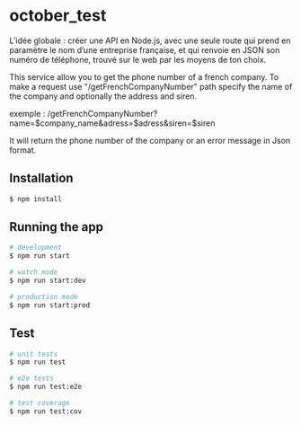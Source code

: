 # october_test
L’idée globale : créer une API en Node.js, avec une seule route qui prend en paramètre le nom d’une entreprise française, et qui renvoie en JSON son numéro de téléphone, trouvé sur le web par les moyens de ton choix.


This service allow you to get the phone number of a french company.
To make a request use "/getFrenchCompanyNumber" path
specify the name of the company and optionally the address and siren.

exemple : /getFrenchCompanyNumber?name=$company_name&adress=$adress&siren=$siren

It will return the phone number of the company or an error message in Json format.


## Installation

```bash
$ npm install
```

## Running the app

```bash
# development
$ npm run start

# watch mode
$ npm run start:dev

# production mode
$ npm run start:prod
```

## Test

```bash
# unit tests
$ npm run test

# e2e tests
$ npm run test:e2e

# test coverage
$ npm run test:cov
```

